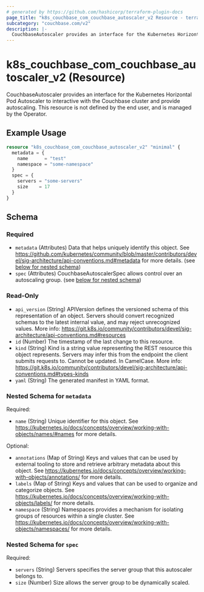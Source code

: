 ```yaml
---
# generated by https://github.com/hashicorp/terraform-plugin-docs
page_title: "k8s_couchbase_com_couchbase_autoscaler_v2 Resource - terraform-provider-k8s"
subcategory: "couchbase.com/v2"
description: |-
  CouchbaseAutoscaler provides an interface for the Kubernetes Horizontal Pod Autoscaler to interactive with the Couchbase cluster and provide autoscaling.  This resource is not defined by the end user, and is managed by the Operator.
---
```


# k8s_couchbase_com_couchbase_autoscaler_v2 (Resource)

CouchbaseAutoscaler provides an interface for the Kubernetes Horizontal Pod Autoscaler to interactive with the Couchbase cluster and provide autoscaling.  This resource is not defined by the end user, and is managed by the Operator.

## Example Usage

```terraform
resource "k8s_couchbase_com_couchbase_autoscaler_v2" "minimal" {
  metadata = {
    name      = "test"
    namespace = "some-namespace"
  }
  spec = {
    servers = "some-servers"
    size    = 17
  }
}
```

<!-- schema generated by tfplugindocs -->
## Schema

### Required

- `metadata` (Attributes) Data that helps uniquely identify this object. See https://github.com/kubernetes/community/blob/master/contributors/devel/sig-architecture/api-conventions.md#metadata for more details. (see [below for nested schema](#nestedatt--metadata))
- `spec` (Attributes) CouchbaseAutoscalerSpec allows control over an autoscaling group. (see [below for nested schema](#nestedatt--spec))

### Read-Only

- `api_version` (String) APIVersion defines the versioned schema of this representation of an object. Servers should convert recognized schemas to the latest internal value, and may reject unrecognized values. More info: https://git.k8s.io/community/contributors/devel/sig-architecture/api-conventions.md#resources
- `id` (Number) The timestamp of the last change to this resource.
- `kind` (String) Kind is a string value representing the REST resource this object represents. Servers may infer this from the endpoint the client submits requests to. Cannot be updated. In CamelCase. More info: https://git.k8s.io/community/contributors/devel/sig-architecture/api-conventions.md#types-kinds
- `yaml` (String) The generated manifest in YAML format.

<a id="nestedatt--metadata"></a>
### Nested Schema for `metadata`

Required:

- `name` (String) Unique identifier for this object. See https://kubernetes.io/docs/concepts/overview/working-with-objects/names/#names for more details.

Optional:

- `annotations` (Map of String) Keys and values that can be used by external tooling to store and retrieve arbitrary metadata about this object. See https://kubernetes.io/docs/concepts/overview/working-with-objects/annotations/ for more details.
- `labels` (Map of String) Keys and values that can be used to organize and categorize objects. See https://kubernetes.io/docs/concepts/overview/working-with-objects/labels/ for more details.
- `namespace` (String) Namespaces provides a mechanism for isolating groups of resources within a single cluster. See https://kubernetes.io/docs/concepts/overview/working-with-objects/namespaces/ for more details.


<a id="nestedatt--spec"></a>
### Nested Schema for `spec`

Required:

- `servers` (String) Servers specifies the server group that this autoscaler belongs to.
- `size` (Number) Size allows the server group to be dynamically scaled.


